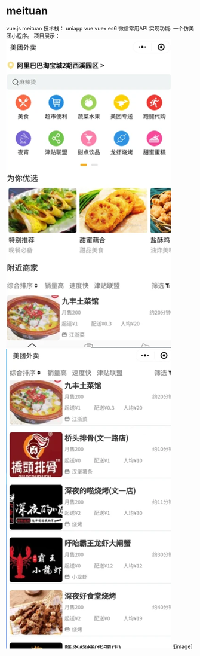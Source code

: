 # meituan
vue.js meituan 
技术栈： uniapp vue vuex es6 微信常用API 
实现功能: 一个仿美团小程序。
项目展示：
![image](https://github.com/whycode778/meituan/blob/master/img/Snipaste_2020-09-23_02-37-15.png)
![image](https://github.com/whycode778/meituan/blob/master/img/Snipaste_2020-09-23_02-38-02.png)
![image]
